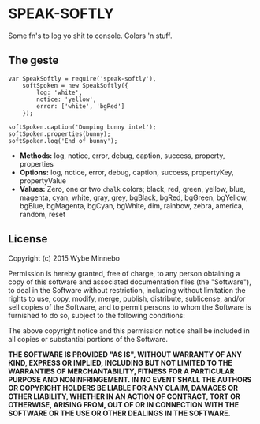 # SPEAK-SOFTLY
Some fn's to log yo shit to console. Colors 'n stuff.

## The geste
```
var SpeakSoftly = require('speak-softly'),
	softSpoken = new SpeakSoftly({
		log: 'white',
		notice: 'yellow',
		error: ['white', 'bgRed']
	});

softSpoken.caption('Dumping bunny intel');
softSpoken.properties(bunny);
softSpoken.log('End of bunny');
```

- __Methods:__ log, notice, error, debug, caption, success, property, properties
- __Options:__ log, notice, error, debug, caption, success, propertyKey, propertyValue
- __Values:__ Zero, one or two `chalk` colors; black, red, green, yellow, blue, magenta, cyan, white, gray, grey, bgBlack, bgRed, bgGreen, bgYellow, bgBlue, bgMagenta, bgCyan, bgWhite, dim, rainbow, zebra, america, random, reset

## License
Copyright (c) 2015 Wybe Minnebo

Permission is hereby granted, free of charge, to any person obtaining a copy of this software and associated documentation files (the "Software"), to deal in the Software without restriction, including without limitation the rights to use, copy, modify, merge, publish, distribute, sublicense, and/or sell copies of the Software, and to permit persons to whom the Software is furnished to do so, subject to the following conditions:

The above copyright notice and this permission notice shall be included in all copies or substantial portions of the Software.

__THE SOFTWARE IS PROVIDED "AS IS", WITHOUT WARRANTY OF ANY KIND, EXPRESS OR IMPLIED, INCLUDING BUT NOT LIMITED TO THE WARRANTIES OF MERCHANTABILITY, FITNESS FOR A PARTICULAR PURPOSE AND NONINFRINGEMENT. IN NO EVENT SHALL THE AUTHORS OR COPYRIGHT HOLDERS BE LIABLE FOR ANY CLAIM, DAMAGES OR OTHER LIABILITY, WHETHER IN AN ACTION OF CONTRACT, TORT OR OTHERWISE, ARISING FROM, OUT OF OR IN CONNECTION WITH THE SOFTWARE OR THE USE OR OTHER DEALINGS IN THE SOFTWARE.__